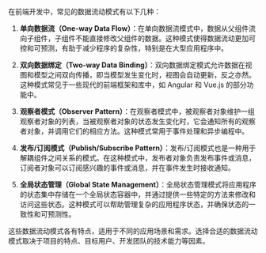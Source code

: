 在前端开发中，常见的数据流动模式有以下几种：

1. **单向数据流（One-way Data Flow）**：在单向数据流模式中，数据从父组件流向子组件，子组件不能直接修改父组件的数据。这种模式使得数据流动更加可控和可预测，有助于减少程序的复杂性，特别是在大型应用程序中。
    
2. **双向数据绑定（Two-way Data Binding）**：双向数据绑定模式允许数据在视图和模型之间双向传播，即当模型发生变化时，视图会自动更新，反之亦然。这种模式常见于一些现代的前端框架和库中，如 Angular 和 Vue.js 的部分功能中。
    
3. **观察者模式（Observer Pattern）**：在观察者模式中，被观察者对象维护一组观察者对象的列表，当被观察者对象的状态发生变化时，它会通知所有的观察者对象，并调用它们的相应方法。这种模式常用于事件处理和异步编程中。
    
4. **发布/订阅模式（Publish/Subscribe Pattern）**：发布/订阅模式也是一种用于解耦组件之间关系的模式。在这种模式中，发布者对象负责发布事件或消息，订阅者对象可以订阅感兴趣的事件或消息，并在事件发生时接收通知。
    
5. **全局状态管理（Global State Management）**：全局状态管理模式将应用程序的状态集中存储在一个全局状态容器中，并通过提供一些特定的方法来修改和访问这些状态。这种模式可以帮助管理复杂的应用程序状态，并确保状态的一致性和可预测性。
    

这些数据流动模式各有特点，适用于不同的应用场景和需求。选择合适的数据流动模式取决于项目的特点、目标用户、开发团队的技术能力等因素。